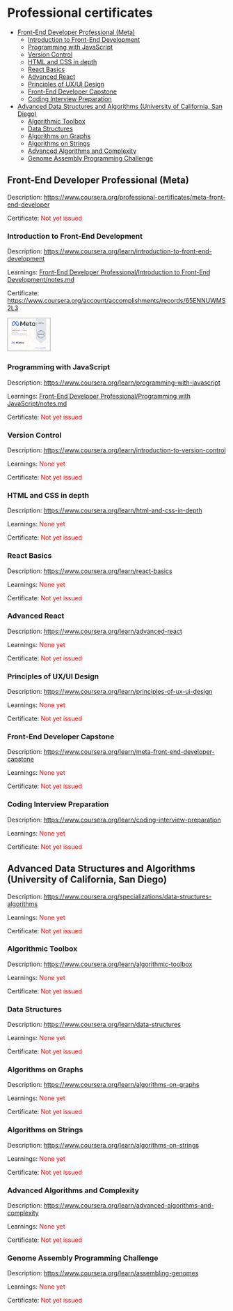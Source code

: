 <!-- omit in toc -->
# Professional certificates

- [Front-End Developer Professional (Meta)](#front-end-developer-professional-meta)
  - [Introduction to Front-End Development](#introduction-to-front-end-development)
  - [Programming with JavaScript](#programming-with-javascript)
  - [Version Control](#version-control)
  - [HTML and CSS in depth](#html-and-css-in-depth)
  - [React Basics](#react-basics)
  - [Advanced React](#advanced-react)
  - [Principles of UX/UI Design](#principles-of-uxui-design)
  - [Front-End Developer Capstone](#front-end-developer-capstone)
  - [Coding Interview Preparation](#coding-interview-preparation)
- [Advanced Data Structures and Algorithms (University of California, San Diego)](#advanced-data-structures-and-algorithms-university-of-california-san-diego)
  - [Algorithmic Toolbox](#algorithmic-toolbox)
  - [Data Structures](#data-structures)
  - [Algorithms on Graphs](#algorithms-on-graphs)
  - [Algorithms on Strings](#algorithms-on-strings)
  - [Advanced Algorithms and Complexity](#advanced-algorithms-and-complexity)
  - [Genome Assembly Programming Challenge](#genome-assembly-programming-challenge)

## Front-End Developer Professional (Meta)

Description: https://www.coursera.org/professional-certificates/meta-front-end-developer

Certificate: <span style="color: red">Not yet issued</span>

### Introduction to Front-End Development

Description: https://www.coursera.org/learn/introduction-to-front-end-development

Learnings: [Front-End Developer Professional/Introduction to Front-End Development/notes.md](Front-End%20Developer%20Professional/Introduction%20to%20Front-End%20Development/notes.md)

Certificate: https://www.coursera.org/account/accomplishments/records/65ENNUWMS2L3

<img src="Front-End%20Developer%20Professional/Introduction%20to%20Front-End%20Development/certificate.png" width="100">

### Programming with JavaScript

Description: https://www.coursera.org/learn/programming-with-javascript

Learnings: [Front-End Developer Professional/Programming with JavaScript/notes.md](Front-End%20Developer%20Professional/Programming%20with%20JavaScript/notes.md)

Certificate: <span style="color: red">Not yet issued</span>

### Version Control

Description: https://www.coursera.org/learn/introduction-to-version-control

Learnings: <span style="color: red">None yet</span>

Certificate: <span style="color: red">Not yet issued</span>

### HTML and CSS in depth

Description: https://www.coursera.org/learn/html-and-css-in-depth

Learnings: <span style="color: red">None yet</span>

Certificate: <span style="color: red">Not yet issued</span>

### React Basics

Description: https://www.coursera.org/learn/react-basics

Learnings: <span style="color: red">None yet</span>

Certificate: <span style="color: red">Not yet issued</span>

### Advanced React

Description: https://www.coursera.org/learn/advanced-react

Learnings: <span style="color: red">None yet</span>

Certificate: <span style="color: red">Not yet issued</span>

### Principles of UX/UI Design

Description: https://www.coursera.org/learn/principles-of-ux-ui-design

Learnings: <span style="color: red">None yet</span>

Certificate: <span style="color: red">Not yet issued</span>

### Front-End Developer Capstone

Description: https://www.coursera.org/learn/meta-front-end-developer-capstone

Learnings: <span style="color: red">None yet</span>

Certificate: <span style="color: red">Not yet issued</span>

### Coding Interview Preparation

Description: https://www.coursera.org/learn/coding-interview-preparation

Learnings: <span style="color: red">None yet</span>

Certificate: <span style="color: red">Not yet issued</span>

## Advanced Data Structures and Algorithms (University of California, San Diego)

Description: https://www.coursera.org/specializations/data-structures-algorithms

Learnings: <span style="color: red">None yet</span>

Certificate: <span style="color: red">Not yet issued</span>

### Algorithmic Toolbox

Description: https://www.coursera.org/learn/algorithmic-toolbox

Learnings: <span style="color: red">None yet</span>

Certificate: <span style="color: red">Not yet issued</span>

### Data Structures

Description: https://www.coursera.org/learn/data-structures

Learnings: <span style="color: red">None yet</span>

Certificate: <span style="color: red">Not yet issued</span>

### Algorithms on Graphs

Description: https://www.coursera.org/learn/algorithms-on-graphs

Learnings: <span style="color: red">None yet</span>

Certificate: <span style="color: red">Not yet issued</span>

### Algorithms on Strings

Description: https://www.coursera.org/learn/algorithms-on-strings

Learnings: <span style="color: red">None yet</span>

Certificate: <span style="color: red">Not yet issued</span>

### Advanced Algorithms and Complexity

Description: https://www.coursera.org/learn/advanced-algorithms-and-complexity

Learnings: <span style="color: red">None yet</span>

Certificate: <span style="color: red">Not yet issued</span>

### Genome Assembly Programming Challenge

Description: https://www.coursera.org/learn/assembling-genomes

Learnings: <span style="color: red">None yet</span>

Certificate: <span style="color: red">Not yet issued</span>